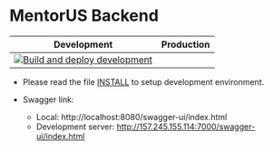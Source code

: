 # MentorUS Backend

| Development                                                                                                                                                                                                                     | Production |
| ------------------------------------------------------------------------------------------------------------------------------------------------------------------------------------------------------------------------------- | ---------- |
| [![Build and deploy development](https://github.com/hieucckha/mentorus-backend/actions/workflows/build-and-deploy-dev.yml/badge.svg)](https://github.com/hieucckha/mentorus-backend/actions/workflows/build-and-deploy-dev.yml) |            |

- Please read the file [INSTALL](./INSTALL.md) to setup development environment.

- Swagger link:
  - Local: http://localhost:8080/swagger-ui/index.html
  - Development server: http://157.245.155.114:7000/swagger-ui/index.html

